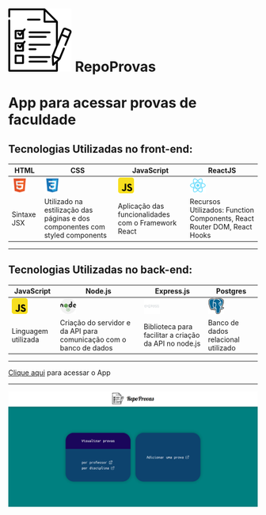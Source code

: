 # ![icon](./public/images/icon.png) RepoProvas
# App para acessar provas de faculdade

## Tecnologias Utilizadas no front-end:
|HTML|CSS|JavaScript|ReactJS|
|-|-|-|-|
|![icon](./public/images/html.png)|![icon](./public/images/css.png)|![icon](./public/images/javascript.png)|![icon](./public/images/react.png)|
|Sintaxe JSX|Utilizado na estilização das páginas e dos componentes com styled components|Aplicação das funcionalidades com o Framework React|Recursos Utilizados: Function Components, React Router DOM, React Hooks|
___
## Tecnologias Utilizadas no back-end:
|JavaScript|Node.js|Express.js|Postgres|
|-|-|-|-|
|![icon](./public/images/javascript.png)|![icon](./public/images/nodejs.png)|![icon](./public/images/express.png)|![icon](./public/images/database.png)|
|Linguagem utilizada|Criação do servidor e da API para comunicação com o banco de dados|Biblioteca para facilitar a criação da API no node.js|Banco de dados relacional utilizado|
___
[Clique aqui](https://repoprovas-seven.vercel.app/) para acessar o App
___
![print](./public/images/print2.png)
